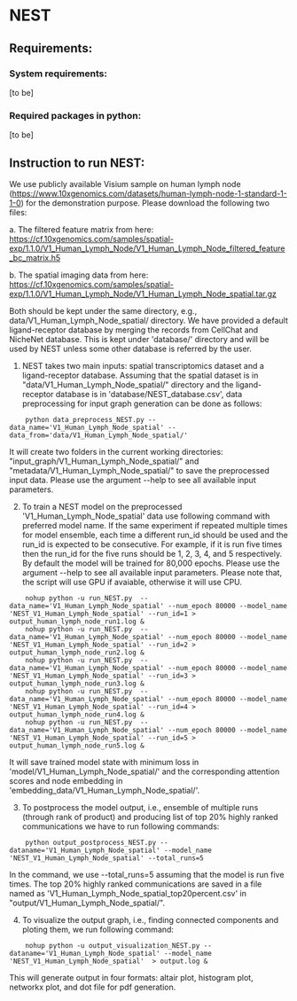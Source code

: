 
# NEST
## Requirements:
###   System requirements: 
[to be]
###   Required packages in python: 
[to be] 
  
## Instruction to run NEST:
We use publicly available Visium sample on human lymph node (https://www.10xgenomics.com/datasets/human-lymph-node-1-standard-1-1-0) for the demonstration purpose. Please download the following two files:

a. The filtered feature matrix from here: https://cf.10xgenomics.com/samples/spatial-exp/1.1.0/V1_Human_Lymph_Node/V1_Human_Lymph_Node_filtered_feature_bc_matrix.h5

b. The spatial imaging data from here: https://cf.10xgenomics.com/samples/spatial-exp/1.1.0/V1_Human_Lymph_Node/V1_Human_Lymph_Node_spatial.tar.gz

Both should be kept under the same directory, e.g., data/V1_Human_Lymph_Node_spatial/ directory. We have provided a default ligand-receptor database by merging the records from CellChat and NicheNet database. This is kept under 'database/' directory and will be used by NEST unless some other database is referred by the user.   
   
1. NEST takes two main inputs: spatial transcriptomics dataset and a ligand-receptor database. Assuming that the spatial dataset is in "data/V1_Human_Lymph_Node_spatial/" directory and the ligand-receptor database is in 'database/NEST_database.csv', data preprocessing for input graph generation can be done as follows:
````
    python data_preprocess_NEST.py --data_name='V1_Human_Lymph_Node_spatial' --data_from='data/V1_Human_Lymph_Node_spatial/'
````
It will create two folders in the current working directories: "input_graph/V1_Human_Lymph_Node_spatial/" and "metadata/V1_Human_Lymph_Node_spatial/" to save the preprocessed input data. Please use the argument --help to see all available input parameters.  

2. To train a NEST model on the preprocessed 'V1_Human_Lymph_Node_spatial' data use following command with preferred model name. If the same experiment if repeated multiple times for model ensemble, each time a different run_id should be used and the run_id is expected to be consecutive. For example, if it is run five times then the run_id for the five runs should be 1, 2, 3, 4, and 5 respectively. By default the model will be trained for 80,000 epochs. Please use the argument --help to see all available input parameters. Please note that, the script will use GPU if avaiable, otherwise it will use CPU. 

````
    nohup python -u run_NEST.py  --data_name='V1_Human_Lymph_Node_spatial' --num_epoch 80000 --model_name 'NEST_V1_Human_Lymph_Node_spatial' --run_id=1 > output_human_lymph_node_run1.log &
    nohup python -u run_NEST.py  --data_name='V1_Human_Lymph_Node_spatial' --num_epoch 80000 --model_name 'NEST_V1_Human_Lymph_Node_spatial' --run_id=2 > output_human_lymph_node_run2.log &
    nohup python -u run_NEST.py  --data_name='V1_Human_Lymph_Node_spatial' --num_epoch 80000 --model_name 'NEST_V1_Human_Lymph_Node_spatial' --run_id=3 > output_human_lymph_node_run3.log &
    nohup python -u run_NEST.py  --data_name='V1_Human_Lymph_Node_spatial' --num_epoch 80000 --model_name 'NEST_V1_Human_Lymph_Node_spatial' --run_id=4 > output_human_lymph_node_run4.log &
    nohup python -u run_NEST.py  --data_name='V1_Human_Lymph_Node_spatial' --num_epoch 80000 --model_name 'NEST_V1_Human_Lymph_Node_spatial' --run_id=5 > output_human_lymph_node_run5.log &

````

  It will save trained model state with minimum loss in 'model/V1_Human_Lymph_Node_spatial/' and the corresponding attention scores and node embedding in 'embedding_data/V1_Human_Lymph_Node_spatial/'.   

3. To postprocess the model output, i.e., ensemble of multiple runs (through rank of product) and producing list of top 20% highly ranked communications we have to run following commands:

````
    python output_postprocess_NEST.py --dataname='V1_Human_Lymph_Node_spatial' --model_name 'NEST_V1_Human_Lymph_Node_spatial' --total_runs=5 
````

  In the command, we use --total_runs=5 assuming that the model is run five times. The top 20% highly ranked communications are saved in a file named as 'V1_Human_Lymph_Node_spatial_top20percent.csv' in "output/V1_Human_Lymph_Node_spatial/".  

4. To visualize the output graph, i.e., finding connected components and ploting them, we run following command:

````
    nohup python -u output_visualization_NEST.py --dataname='V1_Human_Lymph_Node_spatial' --model_name 'NEST_V1_Human_Lymph_Node_spatial'  > output.log &
````

  This will generate output in four formats: altair plot, histogram plot, networkx plot, and dot file for pdf generation. 
